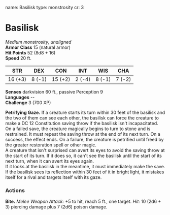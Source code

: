 name: Basilisk
type: monstrosity
cr: 3

# Basilisk 
_Medium monstrosity, unaligned_    
**Armor Class** 15 (natural armor)    
**Hit Points** 52 (8d8 + 16)    
**Speed** 20 ft. 

| STR      | DEX     | CON      | INT     | WIS     | CHA     |
|----------|---------|----------|---------|---------|---------|
| 16 (+3)  | 8 (-1)  | 15 (+2)  | 2 (-4)  | 8 (-1)  | 7 (-2)  |


**Senses** darkvision 60 ft., passive Perception 9    
**Languages** --    
**Challenge** 3 (700 XP) 

**Petrifying Gaze.** If a creature starts its turn within 30 feet of the basilisk and the two of them can see each other, the basilisk can force the creature to make a DC 12 Constitution saving throw if the basilisk isn't incapacitated. On a failed save, the creature magically begins to turn to stone and is restrained. It must repeat the saving throw at the end of its next turn. On a success, the effect ends. On a failure, the creature is petrified until freed by the greater restoration spell or other magic.    
A creature that isn't surprised can avert its eyes to avoid the saving throw at the start of its turn. If it does so, it can't see the basilisk until the start of its next turn, when it can avert its eyes again.    
If it looks at the basilisk in the meantime, it must immediately make the save. If the basilisk sees its reflection within 30 feet of it in bright light, it mistakes itself for a rival and targets itself with its gaze. 

### Actions 
**Bite.** _Melee Weapon Attack:_ +5 to hit, reach 5 ft., one target. _Hit:_ 10 (2d6 + 3) piercing damage plus 7 (2d6) poison damage.